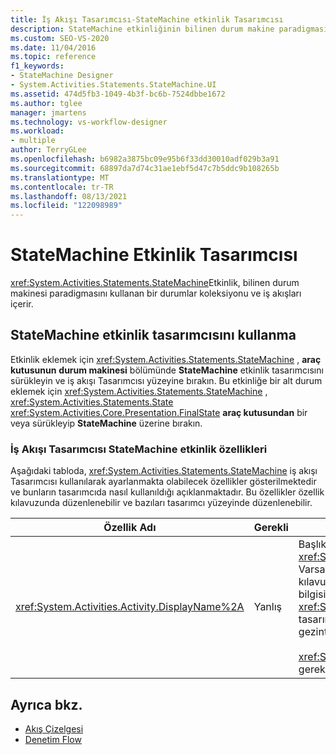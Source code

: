 ```yaml
---
title: İş Akışı Tasarımcısı-StateMachine etkinlik Tasarımcısı
description: StateMachine etkinliğinin bilinen durum makine paradigmasını kullanarak bir durum koleksiyonu ve modeller iş akışlarını nasıl içerdiğini öğrenin.
ms.custom: SEO-VS-2020
ms.date: 11/04/2016
ms.topic: reference
f1_keywords:
- StateMachine Designer
- System.Activities.Statements.StateMachine.UI
ms.assetid: 474d5fb3-1049-4b3f-bc6b-7524dbbe1672
ms.author: tglee
manager: jmartens
ms.technology: vs-workflow-designer
ms.workload:
- multiple
author: TerryGLee
ms.openlocfilehash: b6982a3875bc09e95b6f33dd30010adf029b3a91
ms.sourcegitcommit: 68897da7d74c31ae1ebf5d47c7b5ddc9b108265b
ms.translationtype: MT
ms.contentlocale: tr-TR
ms.lasthandoff: 08/13/2021
ms.locfileid: "122098989"
---
```

# <a name="statemachine-activity-designer"></a>StateMachine Etkinlik Tasarımcısı

<xref:System.Activities.Statements.StateMachine>Etkinlik, bilinen durum makinesi paradigmasını kullanan bir durumlar koleksiyonu ve iş akışları içerir.

## <a name="using-the-statemachine-activity-designer"></a>StateMachine etkinlik tasarımcısını kullanma

Etkinlik eklemek için <xref:System.Activities.Statements.StateMachine> , **araç kutusunun** **durum makinesi** bölümünde **StateMachine** etkinlik tasarımcısını sürükleyin ve iş akışı Tasarımcısı yüzeyine bırakın. Bu etkinliğe bir alt durum eklemek için <xref:System.Activities.Statements.StateMachine> , <xref:System.Activities.Statements.State> <xref:System.Activities.Core.Presentation.FinalState> **araç kutusundan** bir veya sürükleyip **StateMachine** üzerine bırakın.

### <a name="statemachine-activity-properties-in-the-workflow-designer"></a>İş Akışı Tasarımcısı StateMachine etkinlik özellikleri

Aşağıdaki tabloda, <xref:System.Activities.Statements.StateMachine> iş akışı Tasarımcısı kullanılarak ayarlanmakta olabilecek özellikler gösterilmektedir ve bunların tasarımcıda nasıl kullanıldığı açıklanmaktadır. Bu özellikler özellik kılavuzunda düzenlenebilir ve bazıları tasarımcı yüzeyinde düzenlenebilir.

|Özellik Adı|Gerekli|Kullanım|
|-|--------------|-|
|<xref:System.Activities.Activity.DisplayName%2A>|Yanlış|Başlıktaki etkinlik tasarımcısının kolay adını belirtir <xref:System.Activities.Statements.StateMachine> . Varsayılan değer **StateMachine**' dir. Değer, özellik kılavuzunda veya doğrudan etkinlik tasarımcısının üst bilgisinde düzenlenebilir. , <xref:System.Activities.Activity.DisplayName%2A> İş akışı tasarımcısının üst kısmında görüntülenen içerik haritası gezintisinde kullanılır.<br /><br /> <xref:System.Activities.Activity.DisplayName%2A>Kesinlikle gerekli olmasa da, bir tane kullanmak en iyi uygulamadır.|

## <a name="see-also"></a>Ayrıca bkz.

- [Akış Çizelgesi](../workflow-designer/flowchart-activity-designer.md)
- [Denetim Flow](../workflow-designer/control-flow-activity-designers.md)

